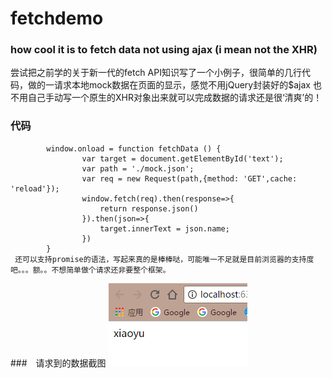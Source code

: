 # fetchdemo
### how cool it is to fetch data not using ajax (i mean not the XHR)
 尝试把之前学的关于新一代的fetch API知识写了一个小例子，很简单的几行代码，做的一请求本地mock数据在页面的显示，感觉不用jQuery封装好的$ajax
 也不用自己手动写一个原生的XHR对象出来就可以完成数据的请求还是很‘清爽’的！
 ### 代码
            window.onload = function fetchData () {
                    var target = document.getElementById('text');
                    var path = './mock.json';
                    var req = new Request(path,{method: 'GET',cache: 'reload'});
                    window.fetch(req).then(response=>{
                        return response.json()
                    }).then(json=>{
                        target.innerText = json.name;
                    })
            }
     还可以支持promise的语法，写起来真的是棒棒哒，可能唯一不足就是目前浏览器的支持度吧。。。额。。不想简单做个请求还非要整个框架。
 ###　请求到的数据截图
 ![Alt text](img/xiaoyu.PNG)
